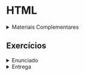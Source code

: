 # HTML

<details>
<summary>Materiais Complementares</summary>
<br>

[Tabela de cores hexadecimal](https://erikasarti.com/html/tabela-cores/)

[Gerador de paleta de cores](https://paletadecores.com/)

[Gerador rgba](https://www.cssportal.com/css3-rgba-generator/)

</details>

## Exercícios

<details>
<summary>Enunciado</summary>
<br>
No exercício de hoje você deve estilizar a página que criou na aula anterior. Pode ser utilizado o mesmo repositório do Github.
A página deve ter:
- Seletores id e class.
- Fonte de texto através do Google Fonts.
- Variações no texto com as propriedades de customização.
- Cores de fundo e nos textos.
- Unidades de medida.
- Padding e margin.
- Borders.

</details>

<details>
<summary>Entrega</summary>
<br>
Crie um repositório no Github com o nome 'Exercício Html' e envie o endereço para o professor via email.
</details>
